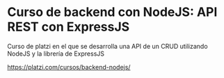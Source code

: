 # Curso de backend con NodeJS: API REST con ExpressJS

Curso de platzi en el que se desarrolla una API de un CRUD utilizando NodeJS y la librería de ExpressJS

https://platzi.com/cursos/backend-nodejs/
